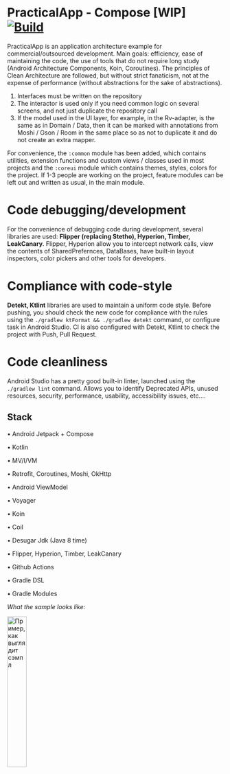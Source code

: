 # PracticalApp - Compose [WIP] [![Build](https://github.com/zakrodionov/PracticalApp/actions/workflows/Build.yml/badge.svg)](https://github.com/zakrodionov/PracticalApp/actions/workflows/Build.yml)

PracticalApp is an application architecture example for commercial/outsourced development. Main goals: efficiency, ease of maintaining the code, the use of tools that do not require long study (Android Architecture Components, Koin, Coroutines). The principles of Clean Architecture are followed, but without strict fanaticism, not at the expense of performance (without abstractions for the sake of abstractions).

1. Interfaces must be written on the repository
2. The interactor is used only if you need common logic on several screens, and not just duplicate the repository call
3. If the model used in the UI layer, for example, in the Rv-adapter, is the same as in Domain / Data, then it can be marked with annotations from Moshi / Gson / Room in the same place so as not to duplicate it
and do not create an extra mapper.

For convenience, the `:common` module has been added, which contains utilities, extension functions and custom views / classes used in
most projects and the `:coreui` module which contains themes, styles, colors for the project. If 1-3 people are working on the project, feature modules can be left out and written as usual, in the main module.

# Code debugging/development
For the convenience of debugging code during development, several libraries are used: **Flipper (replacing Stetho), Hyperion, Timber, LeakCanary**.
Flipper, Hyperion allow you to intercept network calls, view the contents of SharedPrefernces, DataBases, have built-in layout inspectors, color pickers and other tools for developers.

# Compliance with code-style
**Detekt, Ktlint** libraries are used to maintain a uniform code style. Before pushing, you should check the new code for compliance with the rules using the `./gradlew ktFormat && ./gradlew detekt` command, or configure
task in Android Studio. CI is also configured with Detekt, Ktlint to check the project with Push, Pull Request.

# Code cleanliness
Android Studio has a pretty good built-in linter, launched using the `./gradlew lint` command. Allows you to identify Deprecated APIs, unused resources, security, performance, usability, accessibility issues, etc....


## Stack
• Android Jetpack + Compose

• Kotlin

• MV/I/VM 

• Retrofit, Coroutines, Moshi, OkHttp

• Android ViewModel

• Voyager

• Koin

• Coil

• Desugar Jdk (Java 8 time)

• Flipper, Hyperion, Timber, LeakCanary

• Github Actions

• Gradle DSL

• Gradle Modules

*What the sample looks like:*
   
<img src="https://user-images.githubusercontent.com/27068529/119772938-9c4d9980-bec8-11eb-9512-319c4f427e4b.jpg" alt="Пример, как выглядит сэмпл" width="30%">

